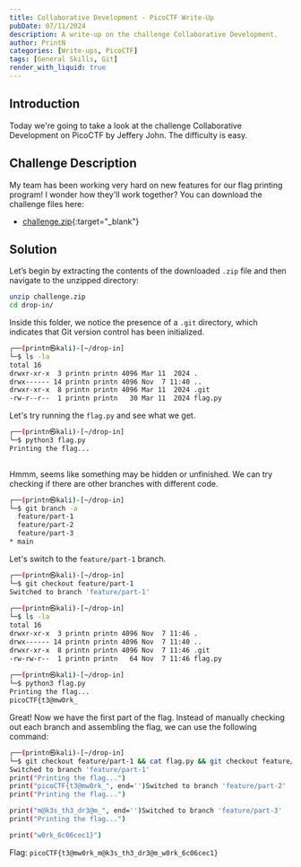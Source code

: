 ```yaml
---
title: Collaborative Development - PicoCTF Write-Up
pubDate: 07/11/2024
description: A write-up on the challenge Collaborative Development.
author: PrintN
categories: [Write-ups, PicoCTF]
tags: [General Skills, Git]
render_with_liquid: true
---
```

## Introduction
Today we're going to take a look at the challenge Collaborative Development on PicoCTF by Jeffery John. The difficulty is easy.

## Challenge Description
My team has been working very hard on new features for our flag printing program! I wonder how they'll work together? You can download the challenge files here:
- [challenge.zip](https://artifacts.picoctf.net/c_titan/178/challenge.zip){:target="_blank"}

## Solution
Let’s begin by extracting the contents of the downloaded `.zip` file and then navigate to the unzipped directory:
```bash
unzip challenge.zip
cd drop-in/
```

Inside this folder, we notice the presence of a `.git` directory, which indicates that Git version control has been initialized. 
```bash
┌──(printn㉿kali)-[~/drop-in]
└─$ ls -la
total 16
drwxr-xr-x  3 printn printn 4096 Mar 11  2024 .
drwx------ 14 printn printn 4096 Nov  7 11:40 ..
drwxr-xr-x  8 printn printn 4096 Mar 11  2024 .git
-rw-r--r--  1 printn printn   30 Mar 11  2024 flag.py
```

Let's try running the `flag.py` and see what we get.
```bash
┌──(printn㉿kali)-[~/drop-in]
└─$ python3 flag.py 
Printing the flag...
                      
```

Hmmm, seems like something may be hidden or unfinished. We can try checking if there are other branches with different code.
```bash
┌──(printn㉿kali)-[~/drop-in]
└─$ git branch -a                                                                                                  
  feature/part-1
  feature/part-2
  feature/part-3
* main
```

Let's switch to the `feature/part-1` branch.
```bash
┌──(printn㉿kali)-[~/drop-in]
└─$ git checkout feature/part-1
Switched to branch 'feature/part-1'
                                                                                                                           
┌──(printn㉿kali)-[~/drop-in]
└─$ ls -la
total 16
drwxr-xr-x  3 printn printn 4096 Nov  7 11:46 .
drwx------ 14 printn printn 4096 Nov  7 11:40 ..
drwxr-xr-x  8 printn printn 4096 Nov  7 11:46 .git
-rw-rw-r--  1 printn printn   64 Nov  7 11:46 flag.py
                                                                                                                           
┌──(printn㉿kali)-[~/drop-in]
└─$ python3 flag.py
Printing the flag...
picoCTF{t3@mw0rk_
```

Great! Now we have the first part of the flag. Instead of manually checking out each branch and assembling the flag, we can use the following command:
```bash
┌──(printn㉿kali)-[~/drop-in]
└─$ git checkout feature/part-1 && cat flag.py && git checkout feature/part-2 && cat flag.py && git checkout feature/part-3&& cat flag.py
Switched to branch 'feature/part-1'
print("Printing the flag...")
print("picoCTF{t3@mw0rk_", end='')Switched to branch 'feature/part-2'
print("Printing the flag...")

print("m@k3s_th3_dr3@m_", end='')Switched to branch 'feature/part-3'
print("Printing the flag...")

print("w0rk_6c06cec1}")
```

Flag: ```picoCTF{t3@mw0rk_m@k3s_th3_dr3@m_w0rk_6c06cec1}```